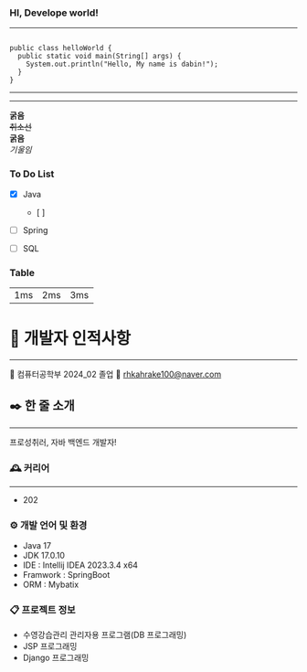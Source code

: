 ### HI, Develope world! 

***

<pre><code>
public class helloWorld {
  public static void main(String[] args) {
    System.out.println("Hello, My name is dabin!");
  }
}
</code></pre>

***

***
__굵음__   
~~취소선~~   
**굵음**   
*기울임*    

### To Do List 
- [x] Java
  - [ ]  
- [ ] Spring 
- [ ] SQL 

 

### Table 

| | | | 
|-----|-----|-----|
|1ms | 2ms | 3ms | 



# 👊 개발자 인적사항
--- 
🏫 컴퓨터공학부 2024_02 졸업 
📧 rhkahrake100@naver.com 

## ✒️ 한 줄 소개 
---
프로성취러, 자바 백엔드 개발자! 


### 🕰️ 커리어 
--- 
- 202

### ⚙️ 개발 언어 및 환경 
- Java 17
- JDK 17.0.10
- IDE : Intellij IDEA 2023.3.4 x64 
- Framwork : SpringBoot
- ORM : Mybatix

### 📋 프로젝트 정보 

 - 수영강습관리 관리자용 프로그램(DB 프로그래밍)    
 - JSP 프로그래밍
 - Django 프로그래밍 

